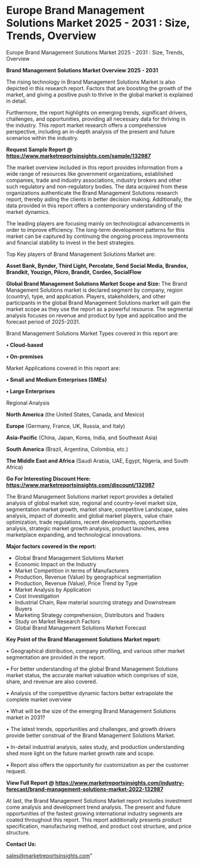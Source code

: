 # Europe Brand Management Solutions Market 2025 - 2031 : Size, Trends, Overview
Europe Brand Management Solutions Market 2025 - 2031 : Size, Trends, Overview

<Strong> Brand Management Solutions Market Overview 2025 - 2031</strong>

The rising technology in Brand Management Solutions Market is also depicted in this research report. Factors that are boosting the growth of the market, and giving a positive push to thrive in the global market is explained in detail.

Furthermore, the report highlights on emerging trends, significant drivers, challenges, and opportunities, providing all necessary data for thriving in the industry. This report market research offers a comprehensive perspective, including an in-depth analysis of the present and future scenarios within the industry.

<strong>Request Sample Report @ <a href=https://www.marketreportsinsights.com/sample/132987>https://www.marketreportsinsights.com/sample/132987</a></strong>

The market overview included in this report provides information from a wide range of resources like government organizations, established companies, trade and industry associations, industry brokers and other such regulatory and non-regulatory bodies. The data acquired from these organizations authenticate the Brand Management Solutions research report, thereby aiding the clients in better decision making. Additionally, the data provided in this report offers a contemporary understanding of the market dynamics.

The leading players are focusing mainly on technological advancements in order to improve efficiency. The long-term development patterns for this market can be captured by continuing the ongoing process improvements and financial stability to invest in the best strategies.

Top Key players of Brand Management Solutions Market are:

<strong>Asset Bank, Bynder, Third Light, Percolate, Send Social Media, Brandox, Brandkit, Youzign, Pilcro, Brandit, Cordeo, SocialFlow</strong>

<strong><b>Global Brand Management Solutions Market Scope and Size:</b></strong>
The Brand Management Solutions market is declared segment by company, region (country), type, and application. Players, stakeholders, and other participants in the global Brand Management Solutions market will gain the market scope as they use the report as a powerful resource. The segmental analysis focuses on revenue and product by type and application and the forecast period of 2025-2031.

Brand Management Solutions Market Types covered in this report are:

<strong>• Cloud-based

• On-premises</strong>

Market Applications covered in this report are:

<strong>• Small and Medium Enterprises (SMEs)

• Large Enterprises</strong> 

Regional Analysis

<strong>North America</strong> (the United States, Canada, and Mexico)

<strong>Europe</strong> (Germany, France, UK, Russia, and Italy)

<strong>Asia-Pacific</strong> (China, Japan, Korea, India, and Southeast Asia)

<strong>South America</strong> (Brazil, Argentina, Colombia, etc.)

<strong>The Middle East and Africa</strong> (Saudi Arabia, UAE, Egypt, Nigeria, and South Africa)

<strong>Go For Interesting Discount Here: <a href=https://www.marketreportsinsights.com/discount/132987>https://www.marketreportsinsights.com/discount/132987</a></strong>

The Brand Management Solutions market report provides a detailed analysis of global market size, regional and country-level market size, segmentation market growth, market share, competitive Landscape, sales analysis, impact of domestic and global market players, value chain optimization, trade regulations, recent developments, opportunities analysis, strategic market growth analysis, product launches, area marketplace expanding, and technological innovations.

<strong><b>Major factors covered in the report:</b></strong>
<ul>
  <li>Global Brand Management Solutions Market </li>
  <li>Economic Impact on the Industry</li>
  <li>Market Competition in terms of Manufacturers</li>
  <li>Production, Revenue (Value) by geographical segmentation</li>
  <li>Production, Revenue (Value), Price Trend by Type</li>
  <li>Market Analysis by Application</li>
  <li>Cost Investigation</li>
  <li>Industrial Chain, Raw material sourcing strategy and Downstream Buyers</li>
  <li>Marketing Strategy comprehension, Distributors and Traders</li>
  <li>Study on Market Research Factors</li>
  <li>Global Brand Management Solutions Market Forecast</li>
</ul>

<strong><b>Key Point of the Brand Management Solutions Market report:</b></strong>

• Geographical distribution, company profiling, and various other market segmentation are provided in the report.

• For better understanding of the global Brand Management Solutions market status, the accurate market valuation which comprises of size, share, and revenue are also covered.

• Analysis of the competitive dynamic factors better extrapolate the complete market overview

• What will be the size of the emerging Brand Management Solutions market in 2031?

• The latest trends, opportunities and challenges, and growth drivers provide better construal of the Brand Management Solutions Market.

• In-detail industrial analysis, sales study, and production understanding shed more light on the future market growth rate and scope.

• Report also offers the opportunity for customization as per the customer request.

<strong><b>View Full Report @ <a href=https://www.marketreportsinsights.com/industry-forecast/brand-management-solutions-market-2022-132987>https://www.marketreportsinsights.com/industry-forecast/brand-management-solutions-market-2022-132987</a></b></strong>


At last, the Brand Management Solutions Market report includes investment come analysis and development trend analysis. The present and future opportunities of the fastest growing international industry segments are coated throughout this report. This report additionally presents product specification, manufacturing method, and product cost structure, and price structure.

<strong>Contact Us:</strong>

sales@marketreportsinsights.com"
